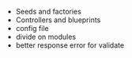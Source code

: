- Seeds and factories
- Controllers and blueprints
- config file
- divide on modules
- better response error for validate
